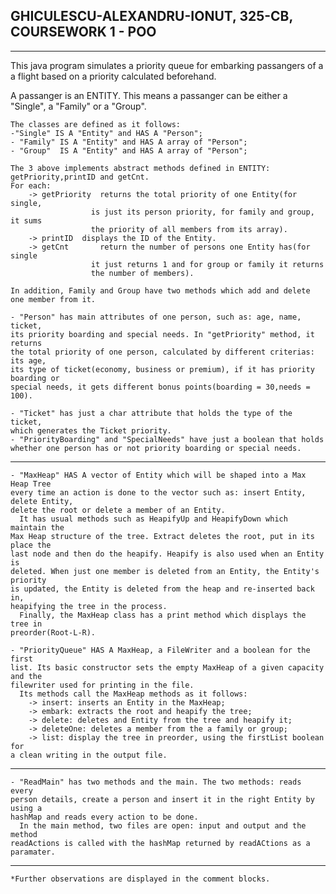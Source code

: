 
## GHICULESCU-ALEXANDRU-IONUT, 325-CB,  COURSEWORK 1 - POO ## 

---------------------------------------------------------------------------------------------------------------------------------

This java program simulates a priority queue for embarking passangers of a
a flight based on a priority calculated beforehand.

A passanger is an ENTITY. This means a passanger can be either a "Single", 
a "Family" or a "Group". 

	The classes are defined as it follows:
	-"Single" IS A "Entity" and HAS A "Person";
	- "Family" IS A "Entity" and HAS A array of "Person";
	- "Group"  IS A "Entity" and HAS A array of "Person";

	The 3 above implements abstract methods defined in ENTITY: getPriority,printID and getCnt.
	For each:
		-> getPriority 	returns the total priority of one Entity(for single,
					  is just its person priority, for family and group, it sums
					  the priority of all members from its array).
		-> printID	displays the ID of the Entity.
		-> getCnt     	return the number of persons one Entity has(for single 
					  it just returns 1 and for group or family it returns
					  the number of members).

	In addition, Family and Group have two methods which add and delete one member from it.

	- "Person" has main attributes of one person, such as: age, name, ticket,
	its priority boarding and special needs. In "getPriority" method, it returns
	the total priority of one person, calculated by different criterias: its age, 
	its type of ticket(economy, business or premium), if it has priority boarding or
	special needs, it gets different bonus points(boarding = 30,needs = 100).

	- "Ticket" has just a char attribute that holds the type of the ticket, 
	which generates the Ticket priority.
	- "PriorityBoarding" and "SpecialNeeds" have just a boolean that holds 
	whether one person has or not priority boarding or special needs.

---------------------------------------------------------------------------------------------------------------------------------

	- "MaxHeap" HAS A vector of Entity which will be shaped into a Max Heap Tree
	every time an action is done to the vector such as: insert Entity, delete Entity,
	delete the root or delete a member of an Entity.
	  It has usual methods such as HeapifyUp and HeapifyDown which maintain the
	Max Heap structure of the tree. Extract deletes the root, put in its place the
	last node and then do the heapify. Heapify is also used when an Entity is
	deleted. When just one member is deleted from an Entity, the Entity's priority 
	is updated, the Entity is deleted from the heap and re-inserted back in, 
	heapifying the tree in the process.
	  Finally, the MaxHeap class has a print method which displays the tree in
	preorder(Root-L-R).

	- "PriorityQueue" HAS A MaxHeap, a FileWriter and a boolean for the first
	list. Its basic constructor sets the empty MaxHeap of a given capacity and the
	filewriter used for printing in the file.
	  Its methods call the MaxHeap methods as it follows:
	  	-> insert: inserts an Entity in the MaxHeap;
	  	-> embark: extracts the root and heapify the tree;
	  	-> delete: deletes and Entity from the tree and heapify it;
	  	-> deleteOne: deletes a member from the a family or group;
	  	-> list: display the tree in preorder, using the firstList boolean for
	a clean writing in the output file.

---------------------------------------------------------------------------------------------------------------------------------

	- "ReadMain" has two methods and the main. The two methods: reads every
	person details, create a person and insert it in the right Entity by using a 
	hashMap and reads every action to be done.
	  In the main method, two files are open: input and output and the method
	readActions is called with the hashMap returned by readACtions as a paramater.

---------------------------------------------------------------------------------------------------------------------------------

	*Further observations are displayed in the comment blocks.

